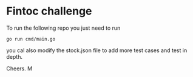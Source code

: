# Fintoc challenge

To run the following repo you just need to run

```
go run cmd/main.go
```

you cal also modify the stock.json file to add more test cases and test in depth.


Cheers.
M
